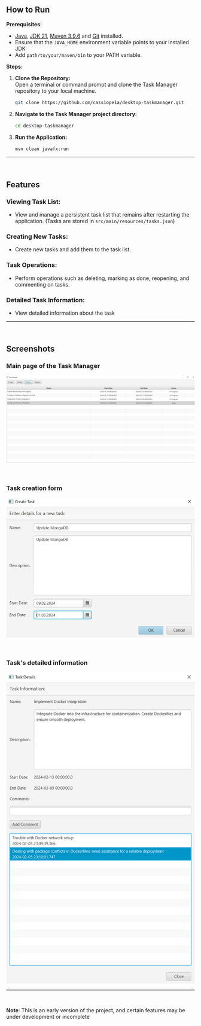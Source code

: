 ## How to Run

**Prerequisites:**
- [Java](https://www.java.com/), [JDK 21](https://www.oracle.com/java/technologies/downloads/#java21), [Maven 3.9.6](https://maven.apache.org/download.cgi) and [Git](https://git-scm.com/) installed.
- Ensure that the `JAVA_HOME` environment variable points to your installed JDK
- Add `path/to/your/maven/bin` to your PATH variable.

**Steps:**
1. **Clone the Repository:** <br>
   Open a terminal or command prompt and clone the Task Manager repository to your local machine.
    ```bash
    git clone https://github.com/cass1ope1a/desktop-taskmanager.git
    ```
2. **Navigate to the Task Manager project directory:** <br>
    ```bash
    cd desktop-taskmanager
    ```
3. **Run the Application:** <br>
    ```bash
    mvn clean javafx:run
    ```
    
<hr><br>

## Features

### Viewing Task List:
- View and manage a persistent task list that remains after restarting the application. (Tasks are stored in `src/main/resources/tasks.json`)

### Creating New Tasks:
- Create new tasks and add them to the task list.

### Task Operations:
- Perform operations such as deleting, marking as done, reopening, and commenting on tasks.

### Detailed Task Information:
- View detailed information about the task

<hr><br>

## Screenshots

### Main page of the Task Manager

![Task Manager - Main Page](screenshots/main.png)

<br>

### Task creation form

![Task Manager - Create Task](screenshots/create.png)

<br>

### Task's detailed information

![Task Manager - Task Details](screenshots/task_details.png)

<hr><br>

**Note**: This is an early version of the project, and certain features may be under development or incomplete
